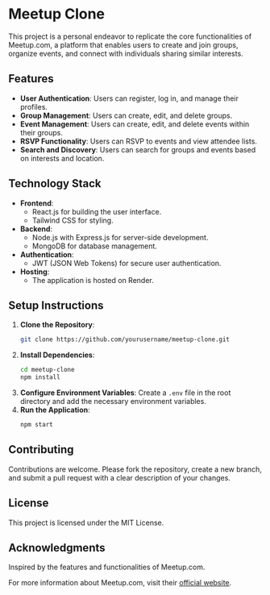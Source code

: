 
# Meetup Clone

This project is a personal endeavor to replicate the core functionalities of Meetup.com, a platform that enables users to create and join groups, organize events, and connect with individuals sharing similar interests.

## Features

- **User Authentication**: Users can register, log in, and manage their profiles.
- **Group Management**: Users can create, edit, and delete groups.
- **Event Management**: Users can create, edit, and delete events within their groups.
- **RSVP Functionality**: Users can RSVP to events and view attendee lists.
- **Search and Discovery**: Users can search for groups and events based on interests and location.

## Technology Stack

- **Frontend**:
  - React.js for building the user interface.
  - Tailwind CSS for styling.
- **Backend**:
  - Node.js with Express.js for server-side development.
  - MongoDB for database management.
- **Authentication**:
  - JWT (JSON Web Tokens) for secure user authentication.
- **Hosting**:
  - The application is hosted on Render.

## Setup Instructions

1. **Clone the Repository**:
   ```bash
   git clone https://github.com/yourusername/meetup-clone.git
   ```
2. **Install Dependencies**:
   ```bash
   cd meetup-clone
   npm install
   ```
3. **Configure Environment Variables**:
   Create a `.env` file in the root directory and add the necessary environment variables.
4. **Run the Application**:
   ```bash
   npm start
   ```

## Contributing

Contributions are welcome. Please fork the repository, create a new branch, and submit a pull request with a clear description of your changes.

## License

This project is licensed under the MIT License.

## Acknowledgments

Inspired by the features and functionalities of Meetup.com.

For more information about Meetup.com, visit their [official website](https://www.meetup.com).
